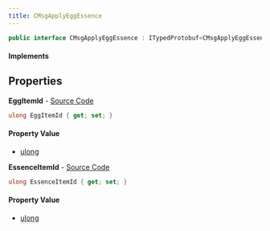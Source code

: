 ```yaml
---
title: CMsgApplyEggEssence
---
```


```csharp
public interface CMsgApplyEggEssence : ITypedProtobuf<CMsgApplyEggEssence>, INativeHandle
```

#### Implements

## Properties

**EggItemId** - [Source Code](https://github.com/swiftly-solution/swiftlys2/blob/main/managed/src/SwiftlyS2.Generated/Protobufs/Interfaces/CMsgApplyEggEssence.cs#L16)

```csharp
ulong EggItemId { get; set; }
```

#### Property Value

- [ulong](https://learn.microsoft.com/dotnet/api/system.uint64)

**EssenceItemId** - [Source Code](https://github.com/swiftly-solution/swiftlys2/blob/main/managed/src/SwiftlyS2.Generated/Protobufs/Interfaces/CMsgApplyEggEssence.cs#L13)

```csharp
ulong EssenceItemId { get; set; }
```

#### Property Value

- [ulong](https://learn.microsoft.com/dotnet/api/system.uint64)

